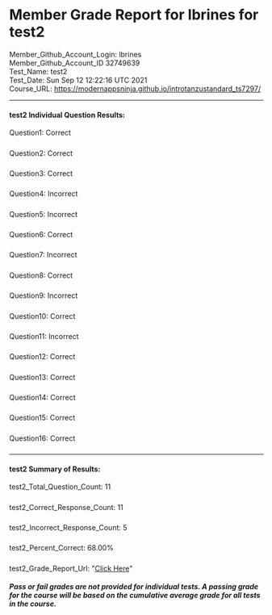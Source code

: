 # Member Grade Report for lbrines for test2  
   
Member_Github_Account_Login: lbrines  
Member_Github_Account_ID 32749639  
Test_Name: test2  
Test_Date: Sun Sep 12 12:22:16 UTC 2021  
Course_URL: https://modernappsninja.github.io/introtanzustandard_ts7297/  
   
---  
#### test2 Individual Question Results:  
Question1: Correct  
#####  
Question2: Correct  
#####  
Question3: Correct  
#####  
Question4: Incorrect  
#####  
Question5: Incorrect  
#####  
Question6: Correct  
#####  
Question7: Incorrect  
#####  
Question8: Correct  
#####  
Question9: Incorrect  
#####  
Question10: Correct  
#####  
Question11: Incorrect  
#####  
Question12: Correct  
#####  
Question13: Correct  
#####  
Question14: Correct  
#####  
Question15: Correct  
#####  
Question16: Correct  
#####  
---  
#### test2 Summary of Results:  
test2_Total_Question_Count: 11  
#####  
test2_Correct_Response_Count: 11  
#####  
test2_Incorrect_Response_Count: 5  
#####  
test2_Percent_Correct: 68.00%  
#####  
test2_Grade_Report_Url: "[Click Here](https://github.com/modernappsninjas/lbrines/blob/main/static/userdata/courses/introtanzustandard_ts7297/grade_report.pr348.test2.md)"
##### Pass or fail grades are not provided for individual tests. A passing grade for the course will be based on the cumulative average grade for all tests in the course.  
